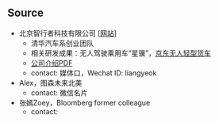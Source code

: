 ## Source
- 北京智行者科技有限公司 [[网站](https://www.idriverplus.com/)]
  - 清华汽车系创业团队
  - 相关研发成果：无人驾驶乘用车“星骥”，[京东无人轻型货车](http://www.xinhuanet.com/tech/2017-09/28/c_1121740298.htm)
  - [公司介绍PDF](Sourcedocs/智行者材料（媒体）.pdf)
  - contact: 媒体口，Wechat ID: liangyeok
- Alex，图森未来北美
  - contact: 微信名片
- 张嫣Zoey，Bloomberg former colleague
  - contact: 
